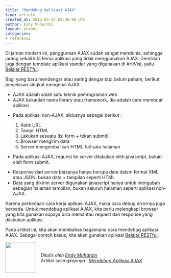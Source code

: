 ```yaml
---
title: "Mendebug Aplikasi AJAX"
kind: article
created_at: 2013-05-22 09:46:00 UTC
author: Endy Muhardin
layout: planet
categories:
- referensi
---
```

<p>Di jaman modern ini, penggunaan AJAX sudah sangat mendunia, sehingga jarang sekali kita temui aplikasi yang tidak menggunakan AJAX. Demikian juga dengan template aplikasi standar yang digunakan di ArtiVisi, yaitu <a href="https://github.com/endymuhardin/belajar-restful">Belajar RESTful</a>.</p>

<p>Bagi yang baru mendengar atau sering dengar tapi belum paham, berikut penjelasan singkat mengenai AJAX.</p>

<ul>
<li>AJAX adalah salah satu teknik pemrograman web</li>
<li>AJAX bukanlah nama library atau framework, dia adalah cara membuat aplikasi</li>
<li><p>Pada aplikasi non-AJAX, siklusnya sebagai berikut :</p>

<ol>
<li>Ketik URL</li>
<li>Tampil HTML</li>
<li>Lakukan sesuatu (isi form + tekan submit)</li>
<li>Browser mengirim data</li>
<li>Server mengembalikan HTML full satu halaman</li>
</ol>
</li>
<li><p>Pada aplikasi AJAX, request ke server dilakukan oleh javascript, bukan oleh form submit.</p></li>
<li>Response dari server biasanya hanya berupa data dalam format XML atau JSON, bukan data + tampilan seperti HTML</li>
<li>Data yang dikirim server digunakan javascript hanya untuk mengubah sebagian halaman tampilan, bukan seluruh halaman seperti aplikasi non-AJAX.</li>
</ul>


<p>Karena perbedaan cara kerja aplikasi AJAX, maka cara debug errornya juga berbeda. Untuk mendebug aplikasi AJAX, kita perlu melengkapi browser yang kita gunakan supaya bisa memantau request dan response yang dilakukan aplikasi.</p>

<p>Pada artikel ini, kita akan membahas bagaimana cara mendebug aplikasi AJAX. Sebagai contoh kasus, kita akan gunakan aplikasi <a href="https://github.com/endymuhardin/belajar-restful">Belajar RESTful</a>.</p>


<div class="author">
  <img src="http://www.gravatar.com/avatar/31694bbf42349c6b6adfe893bb1e19d8.png" style="width: 96px; height: 96;">
  <span style="position: absolute; padding: 32px 15px;">
    <i>Ditulis oleh <a href="http://twitter.com/endymuhardin">Endy Muhardin</a> <br> 
    Artikel selengkapnya : <a href="http://software.endy.muhardin.com/java/mendebug-aplikasi-ajax/">Mendebug Aplikasi AJAX</a></i>
  </span>
</div>
